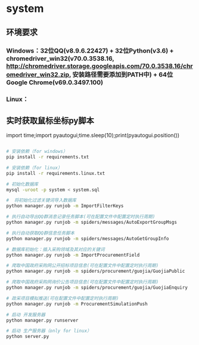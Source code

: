system
=====================

## 环境要求
### Windows：32位QQ(v8.9.6.22427) + 32位Python(v3.6) + chromedriver_win32(v70.0.3538.16, http://chromedriver.storage.googleapis.com/70.0.3538.16/chromedriver_win32.zip, 安装路径需要添加到PATH中) + 64位Google Chrome(v69.0.3497.100)
### Linux：

## 实时获取鼠标坐标py脚本
import time;import pyautogui;time.sleep(10);print(pyautogui.position())

```bash

# 安装依赖（for windows）
pip install -r requirements.txt

# 安装依赖（for linux）
pip install -r requirements.linux.txt

# 初始化数据库
mysql -uroot -p system < system.sql

#  将初始化过滤关键词导入数据库
python manager.py runjob -m ImportFilterKeys

# 执行自动导出QQ群消息记录任务脚本(可在配置文件中配置定时执行周期)
python manager.py runjob -m spiders/messages/AutoExportGroupMsgs

# 执行自动获取QQ群信息任务脚本
python manager.py runjob -m spiders/messages/AutoGetGroupInfo

# 数据库初始化：插入采购领域及其对应的关键词
python manager.py runjob -m ImportProcurementField

# 爬取中国政府采购网公开招标项目信息(可在配置文件中配置定时执行周期)
python manager.py runjob -m spiders/procurement/guojia/GuojiaPublic

# 爬取中国政府采购网询价公告项目信息(可在配置文件中配置定时执行周期)
python manager.py runjob -m spiders/procurement/guojia/GuojiaEnquiry

# 政采项目模拟推送(可在配置文件中配置定时执行周期)
python manager.py runjob -m ProcurementSimulationPush

# 启动 开发服务器
python manager.py runserver

# 启动 生产服务器（only for linux）
python server.py

```
